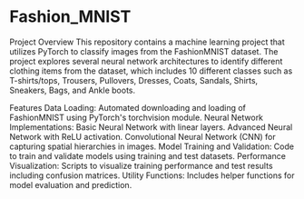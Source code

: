 # Fashion_MNIST

Project Overview
This repository contains a machine learning project that utilizes PyTorch to classify images from the FashionMNIST dataset. The project explores several neural network architectures to identify different clothing items from the dataset, which includes 10 different classes such as T-shirts/tops, Trousers, Pullovers, Dresses, Coats, Sandals, Shirts, Sneakers, Bags, and Ankle boots.

Features
Data Loading: Automated downloading and loading of FashionMNIST using PyTorch's torchvision module.
  Neural Network Implementations:
    Basic Neural Network with linear layers.
    Advanced Neural Network with ReLU activation.
    Convolutional Neural Network (CNN) for capturing spatial hierarchies in images.
    Model Training and Validation: Code to train and validate models using training and test datasets.
    Performance Visualization: Scripts to visualize training performance and test results including confusion matrices.
    Utility Functions: Includes helper functions for model evaluation and prediction.
